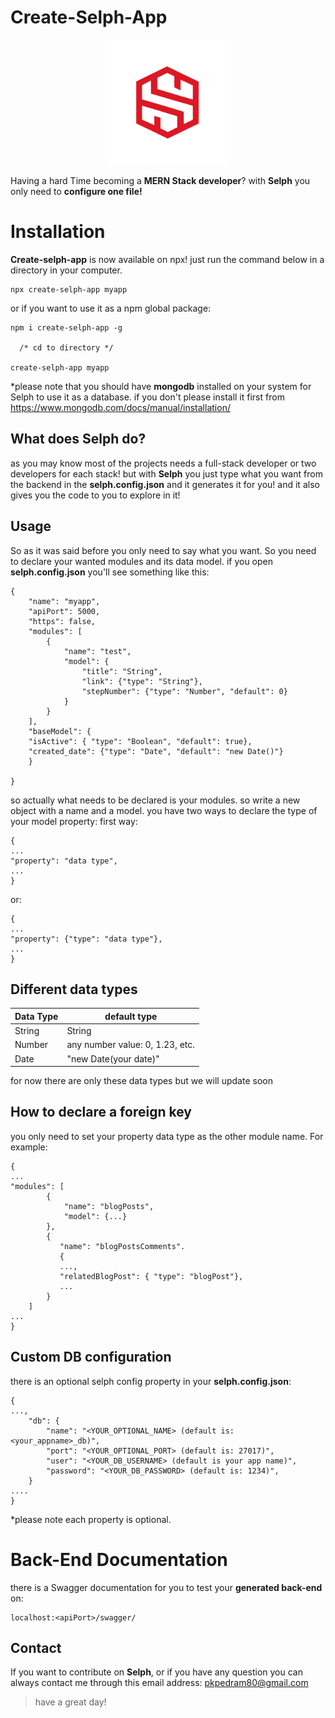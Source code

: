 # Create-Selph-App

<div align="center"><img style="width:200px" src="./logo.svg" alt="Selph logo"/></div>

Having a hard Time becoming a **MERN Stack developer**? with **Selph** you only need to **configure one file!**

# Installation
**Create-selph-app** is now available on npx! just run the command below in a directory in your computer.

    npx create-selph-app myapp

or if you want to use it as a npm global package:

    npm i create-selph-app -g
    
	  /* cd to directory */
	  
	create-selph-app myapp  

*please note that you should have **mongodb** installed on your system for Selph to use it as a database.
	if you don't please install it first from https://www.mongodb.com/docs/manual/installation/

## What does Selph do?

as you may know most of the projects needs a full-stack developer or two developers for each stack!
but with **Selph** you just type what you want from the backend in the **selph.config.json** and it generates it for you! and it also gives you the code to you to explore in it!

## Usage

So as it was said before you only need to say what you want. So you need to declare your wanted modules and its data model.
if you open **selph.config.json** you'll see something like this:

	   

    {
	    "name": "myapp",
	    "apiPort": 5000,
	    "https": false,
	    "modules": [
		    {
			    "name": "test",
			    "model": {
				    "title": "String",
				    "link": {"type": "String"},
				    "stepNumber": {"type": "Number", "default": 0}
			    }
		    }
	    ],
	    "baseModel": {
	    "isActive": { "type": "Boolean", "default": true},
	    "created_date": {"type": "Date", "default": "new Date()"}
	    }		   
	    
    }
so actually what needs to be declared is your modules. so write a new object with a name and a model.
you have two ways to declare the type of your model property:
first way: 

    {
    ...
    "property": "data type",
    ...
    }
   
   or:
   

    {
    ...
    "property": {"type": "data type"},
    ...
    }
    
## Different data types

|Data Type| default type  |
|--|--|
|  String | String  |
|  Number | any number value: 0, 1.23, etc.  |
|  Date | "new Date(your date)"  |

for now there are only these data types but we will update soon


## How to declare a foreign key

you only need to set your property data type as the other module name.
For example:

    {
    ...
    "modules": [
		    {
			    "name": "blogPosts",
			    "model": {...}
		    },
		    {
			   "name": "blogPostsComments".
			   {
			   ...,
			   "relatedBlogPost": { "type": "blogPost"},
			   ...
		    }
	    ]
	...
	}


## Custom DB configuration

there is an optional selph config property in your **selph.config.json**:

    {
    ...,
	    "db": {
		    "name": "<YOUR_OPTIONAL_NAME> (default is: <your_appname>_db)",
		    "port": "<YOUR_OPTIONAL_PORT> (default is: 27017)",
		    "user": "<YOUR_DB_USERNAME> (default is your app name)",
		    "password": "<YOUR_DB_PASSWORD> (default is: 1234)",
	    }
	....
    }

*please note each property is optional.
# Back-End Documentation

there is a Swagger documentation for you to test your **generated back-end** on:

    localhost:<apiPort>/swagger/

## Contact

If you want to contribute on **Selph**, or if you have any question you can always contact me through this email address: pkpedram80@gmail.com

> have a great day!
